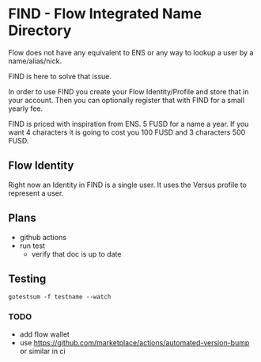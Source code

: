 # FIND - Flow Integrated Name Directory

Flow does not have any equivalent to ENS or any way to lookup a user by a name/alias/nick. 

FIND is here to solve that issue. 

In order to use FIND you create your Flow Identity/Profile and store that in your account. Then you can optionally register that with FIND for a small yearly fee. 

FIND is priced with inspiration from ENS. 5 FUSD for a name a year. If you want 4 characters it is going to cost you 100 FUSD and 3 characters 500 FUSD.

## Flow Identity

Right now an Identity in FIND is a single user.  It uses the Versus profile to represent a user.


## Plans
 - github actions
  - run test
	- verify that doc is up to date

## Testing
  
 `gotestsum -f testname --watch`


### TODO
 - add flow wallet
 - use https://github.com/marketplace/actions/automated-version-bump or similar in ci
